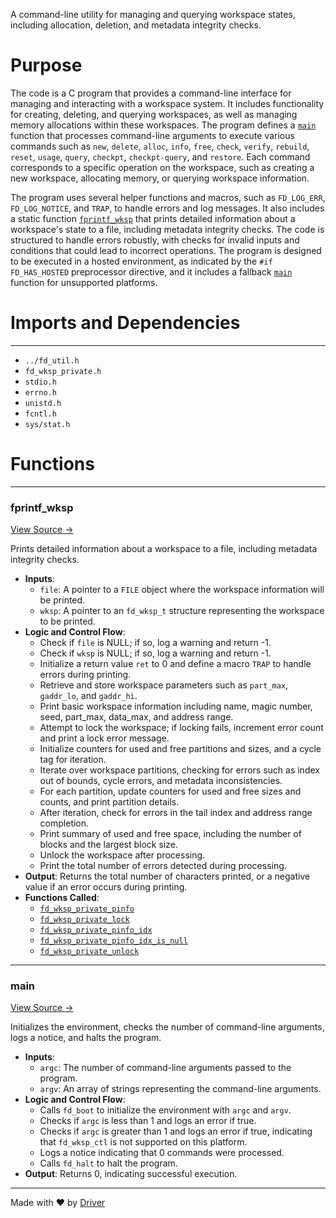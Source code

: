 <!--------------------------------------------------------------------------------->
<!-- IMPORTANT: This file is auto-generated by Driver (https://driver.ai). -------->
<!-- Manual edits may be overwritten on future commits. --------------------------->
<!--------------------------------------------------------------------------------->

A command-line utility for managing and querying workspace states, including allocation, deletion, and metadata integrity checks.

# Purpose
The code is a C program that provides a command-line interface for managing and interacting with a workspace system. It includes functionality for creating, deleting, and querying workspaces, as well as managing memory allocations within these workspaces. The program defines a [`main`](<#main>) function that processes command-line arguments to execute various commands such as `new`, `delete`, `alloc`, `info`, `free`, `check`, `verify`, `rebuild`, `reset`, `usage`, `query`, `checkpt`, `checkpt-query`, and `restore`. Each command corresponds to a specific operation on the workspace, such as creating a new workspace, allocating memory, or querying workspace information.

The program uses several helper functions and macros, such as `FD_LOG_ERR`, `FD_LOG_NOTICE`, and `TRAP`, to handle errors and log messages. It also includes a static function [`fprintf_wksp`](<#fprintf_wksp>) that prints detailed information about a workspace's state to a file, including metadata integrity checks. The code is structured to handle errors robustly, with checks for invalid inputs and conditions that could lead to incorrect operations. The program is designed to be executed in a hosted environment, as indicated by the `#if FD_HAS_HOSTED` preprocessor directive, and it includes a fallback [`main`](<#main>) function for unsupported platforms.
# Imports and Dependencies

---
- `../fd_util.h`
- `fd_wksp_private.h`
- `stdio.h`
- `errno.h`
- `unistd.h`
- `fcntl.h`
- `sys/stat.h`


# Functions

---
### fprintf\_wksp<!-- {{#callable:fprintf_wksp}} -->
[View Source →](<../../../../../src/util/wksp/fd_wksp_ctl.c#L20>)

Prints detailed information about a workspace to a file, including metadata integrity checks.
- **Inputs**:
    - `file`: A pointer to a `FILE` object where the workspace information will be printed.
    - `wksp`: A pointer to an `fd_wksp_t` structure representing the workspace to be printed.
- **Logic and Control Flow**:
    - Check if `file` is NULL; if so, log a warning and return -1.
    - Check if `wksp` is NULL; if so, log a warning and return -1.
    - Initialize a return value `ret` to 0 and define a macro `TRAP` to handle errors during printing.
    - Retrieve and store workspace parameters such as `part_max`, `gaddr_lo`, and `gaddr_hi`.
    - Print basic workspace information including name, magic number, seed, part_max, data_max, and address range.
    - Attempt to lock the workspace; if locking fails, increment error count and print a lock error message.
    - Initialize counters for used and free partitions and sizes, and a cycle tag for iteration.
    - Iterate over workspace partitions, checking for errors such as index out of bounds, cycle errors, and metadata inconsistencies.
    - For each partition, update counters for used and free sizes and counts, and print partition details.
    - After iteration, check for errors in the tail index and address range completion.
    - Print summary of used and free space, including the number of blocks and the largest block size.
    - Unlock the workspace after processing.
    - Print the total number of errors detected during processing.
- **Output**: Returns the total number of characters printed, or a negative value if an error occurs during printing.
- **Functions Called**:
    - [`fd_wksp_private_pinfo`](<fd_wksp_private.h.md#fd_wksp_private_pinfo>)
    - [`fd_wksp_private_lock`](<fd_wksp_admin.c.md#fd_wksp_private_lock>)
    - [`fd_wksp_private_pinfo_idx`](<fd_wksp_private.h.md#fd_wksp_private_pinfo_idx>)
    - [`fd_wksp_private_pinfo_idx_is_null`](<fd_wksp_private.h.md#fd_wksp_private_pinfo_idx_is_null>)
    - [`fd_wksp_private_unlock`](<fd_wksp_private.h.md#fd_wksp_private_unlock>)


---
### main<!-- {{#callable:main}} -->
[View Source →](<../../../../../src/util/wksp/fd_wksp_ctl.c#L487>)

Initializes the environment, checks the number of command-line arguments, logs a notice, and halts the program.
- **Inputs**:
    - `argc`: The number of command-line arguments passed to the program.
    - `argv`: An array of strings representing the command-line arguments.
- **Logic and Control Flow**:
    - Calls `fd_boot` to initialize the environment with `argc` and `argv`.
    - Checks if `argc` is less than 1 and logs an error if true.
    - Checks if `argc` is greater than 1 and logs an error if true, indicating that `fd_wksp_ctl` is not supported on this platform.
    - Logs a notice indicating that 0 commands were processed.
    - Calls `fd_halt` to halt the program.
- **Output**: Returns 0, indicating successful execution.



---
Made with ❤️ by [Driver](https://www.driver.ai/)
